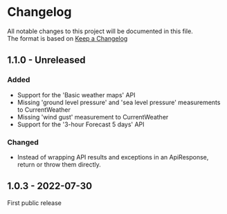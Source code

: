 ﻿# Changelog

All notable changes to this project will be documented in this file.  
The format is based on [Keep a Changelog](https://keepachangelog.com/en/1.0.0/)

## 1.1.0 - Unreleased

### Added

* Support for the 'Basic weather maps' API
* Missing 'ground level pressure' and 'sea level pressure' measurements to CurrentWeather
* Missing 'wind gust' measurement to CurrentWeather
* Support for the '3-hour Forecast 5 days' API

### Changed

* Instead of wrapping API results and exceptions in an ApiResponse, return or throw them directly.

## 1.0.3 - 2022-07-30

First public release